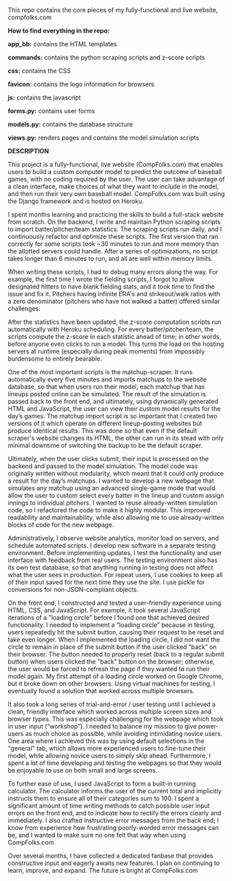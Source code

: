 ﻿This repo contains the core pieces of my fully-functional and live website, compfolks.com

**How to find everything in the repo:**

**app_bb:** contains the HTML templates

**commands:** contains the python scraping scripts and z-score scripts

**css:** contains the CSS

**favicon:** contains the logo information for browsers

**js:** contains the javascript

**forms.py:** contains user forms

**models.py:** contains the database structure

**views.py:** renders pages and contains the model simulation scripts

**DESCRIPTION**

This project is a fully-functional, live website (CompFolks.com) that enables users to build a custom computer model to predict the outcome of baseball games, with no coding required by the user. The user can take advantage of a clean interface, make choices of what they want to include in the model, and then run their very own baseball model. CompFolks.com was built using the Django framework and is hosted on Heroku.

I spent months learning and practicing the skills to build a full-stack website from scratch. On the backend, I write and maintain Python scraping scripts to import batter/pitcher/team statistics. The scraping scripts run daily, and I continuously refactor and optimize these scripts. The first version that ran correctly for some scripts took ~30 minutes to run and more memory than the allotted servers could handle. After a series of optimizations, no script takes longer than 6 minutes to run, and all are well within memory limits.

When writing these scripts, I had to debug many errors along the way. For example, the first time I wrote the fielding scripts, I forgot to allow designated hitters to have blank fielding stats, and it took time to find the issue and fix it. Pitchers having infinite ERA's and strikeout/walk ratios with a zero denominator (pitchers who have not walked a batter) offered similar challenges.

After the statistics have been updated, the z-score computation scripts run automatically with Heroku scheduling. For every batter/pitcher/team, the scripts compute the z-score in each statistic ahead of time; in other words, before anyone even clicks to run a model. This turns the load on the hosting servers at runtime (especially during peak moments) from impossibly burdensome to entirely bearable.

One of the most important scripts is the matchup-scraper. It runs automatically every five minutes and imports matchups to the website database, so that when users run their model, each matchup that has lineups posted online can be simulated. The result of the simulation is passed back to the front end, and ultimately, using dynamically generated HTML and JavaScript, the user can view their custom model results for the day’s games. The matchup import script is so important that I created two versions of it which operate on different lineup-posting websites but produce identical results. This was done so that even if the default scraper's website changes its HTML, the other can run in its stead with only minimal downtime of switching the backup to be the default scraper.  

Ultimately, when the user clicks submit, their input is processed on the backend and passed to the model simulation. The model code was originally written without modularity, which meant that it could only produce a result for the day’s matchups. I wanted to develop a new webpage that simulates any matchup using an advanced single-game mode that would allow the user to custom select every batter in the lineup and custom assign innings to individual pitchers. I wanted to reuse already-written simulation code, so I refactored the code to make it highly modular. This improved readability and maintainability, while also allowing me to use already-written blocks of code for the new webpage.

Administratively, I observe website analytics, monitor load on servers, and schedule automated scripts. I develop new software in a separate testing environment. Before implementing updates, I test the functionality and user interface with feedback from real users. The testing environment also has its own test database, so that anything running in testing does not affect what the user sees in production. For repeat users, I use cookies to keep all of their input saved for the next time they use the site. I use pickle for conversions for non-JSON-compliant objects.

On the front end, I constructed and tested a user-friendly experience using HTML, CSS, and JavaScript. For example, it took several JavaScript iterations of a "loading circle" before I found one that achieved desired functionality. I needed to implement a “loading circle” because in testing, users repeatedly hit the submit button, causing their request to be reset and take even longer. When I implemented the loading circle, I did not want the circle to remain in place of the submit button if the user clicked “back” on their browser. The button needed to properly reset (back to a regular submit button) when users clicked the "back" button on the browser; otherwise, the user would be forced to refresh the page if they wanted to run their model again. My first attempt of a loading circle worked on Google Chrome, but it broke down on other browsers. Using virtual machines for testing, I eventually found a solution that worked across multiple browsers.

It also took a long series of trial-and-error / user testing until I achieved a clean, friendly interface which worked across multiple screen sizes and browser types. This was especially challenging for the webpage which took in user input (“workshop”). I needed to balance my mission to give power-users as much choice as possible, while avoiding intimidating novice users. One area where I achieved this was by using default selections in the "general" tab, which allows more experienced users to fine-tune their model, while allowing novice users to simply skip ahead. Furthermore, I spent a lot of time developing and testing the webpages so that they would be enjoyable to use on both small and large screens.

To further ease of use, I used JavaScript to form a built-in running calculator. The calculator informs the user of the current total and implicitly instructs them to ensure all of their categories sum to 100. I spent a significant amount of time writing methods to catch possible user input errors on the front end, and to indicate how to rectify the errors clearly and immediately. I also crafted instructive error messages from the back end; I know from experience how frustrating poorly-worded error messages can be, and I wanted to make sure no one felt that way when using CompFolks.com.

Over several months, I have collected a dedicated fanbase that provides constructive input and eagerly awaits new features. I plan on continuing to learn, improve, and expand. The future is bright at CompFolks.com
